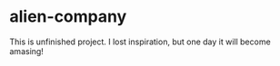 # alien-company

This is unfinished project. I lost inspiration, but one day it will become amasing!
